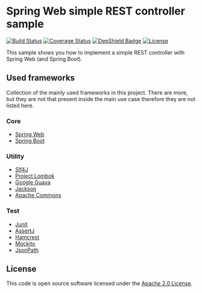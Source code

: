 # Spring Web simple REST controller sample
[![Build Status](https://travis-ci.org/ingogriebsch/sample-spring-web-simple-restcontroller.svg?branch=master)](https://travis-ci.org/ingogriebsch/sample-spring-web-simple-restcontroller)
[![Coverage Status](https://coveralls.io/repos/github/ingogriebsch/sample-spring-web-simple-restcontroller/badge.svg?branch=master)](https://coveralls.io/github/ingogriebsch/sample-spring-web-simple-restcontroller?branch=master)
[![DepShield Badge](https://depshield.sonatype.org/badges/ingogriebsch/sample-spring-web-simple-restcontroller/depshield.svg)](https://depshield.github.io)
[![License](http://img.shields.io/:license-apache-blue.svg)](http://www.apache.org/licenses/LICENSE-2.0.html)

This sample shows you how to implement a simple REST controller with Spring Web (and Spring Boot).

## Used frameworks
Collection of the mainly used frameworks in this project. There are more, but they are not that present inside the main use case therefore they are not listed here.

### Core
* [Spring Web](https://docs.spring.io/spring/docs/4.3.12.RELEASE/spring-framework-reference/htmlsingle/#spring-web)
* [Spring Boot](https://docs.spring.io/spring-boot/docs/1.5.10.RELEASE/reference/htmlsingle)

### Utility
* [Slf4J](https://www.slf4j.org/index.html)
* [Project Lombok](https://projectlombok.org)
* [Google Guava](https://github.com/google/guava)
* [Jackson](https://github.com/FasterXML/jackson)
* [Apache Commons](https://commons.apache.org)

### Test
* [Junit](https://junit.org/junit4)
* [AssertJ](http://joel-costigliola.github.io/assertj)
* [Hamcrest](http://hamcrest.org/JavaHamcrest)
* [Mockito](http://site.mockito.org)
* [JsonPath](https://github.com/json-path/JsonPath)

## License
This code is open source software licensed under the [Apache 2.0 License](https://www.apache.org/licenses/LICENSE-2.0.html).

